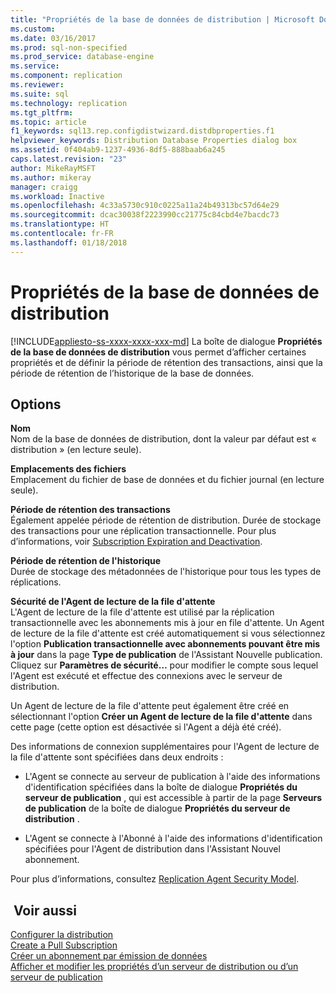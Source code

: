 ```yaml
---
title: "Propriétés de la base de données de distribution | Microsoft Docs"
ms.custom: 
ms.date: 03/16/2017
ms.prod: sql-non-specified
ms.prod_service: database-engine
ms.service: 
ms.component: replication
ms.reviewer: 
ms.suite: sql
ms.technology: replication
ms.tgt_pltfrm: 
ms.topic: article
f1_keywords: sql13.rep.configdistwizard.distdbproperties.f1
helpviewer_keywords: Distribution Database Properties dialog box
ms.assetid: 0f404ab9-1237-4936-8df5-888baab6a245
caps.latest.revision: "23"
author: MikeRayMSFT
ms.author: mikeray
manager: craigg
ms.workload: Inactive
ms.openlocfilehash: 4c33a5730c910c0225a11a24b49313bc57d64e29
ms.sourcegitcommit: dcac30038f2223990cc21775c84cbd4e7bacdc73
ms.translationtype: HT
ms.contentlocale: fr-FR
ms.lasthandoff: 01/18/2018
---
```

# <a name="distribution-database-properties"></a>Propriétés de la base de données de distribution
[!INCLUDE[appliesto-ss-xxxx-xxxx-xxx-md](../../includes/appliesto-ss-xxxx-xxxx-xxx-md.md)] La boîte de dialogue **Propriétés de la base de données de distribution** vous permet d’afficher certaines propriétés et de définir la période de rétention des transactions, ainsi que la période de rétention de l’historique de la base de données.  
  
## <a name="options"></a>Options  
 **Nom**  
 Nom de la base de données de distribution, dont la valeur par défaut est « distribution » (en lecture seule).  
  
 **Emplacements des fichiers**  
 Emplacement du fichier de base de données et du fichier journal (en lecture seule).  
  
 **Période de rétention des transactions**  
 Également appelée période de rétention de distribution. Durée de stockage des transactions pour une réplication transactionnelle. Pour plus d’informations, voir [Subscription Expiration and Deactivation](../../relational-databases/replication/subscription-expiration-and-deactivation.md).  
  
 **Période de rétention de l'historique**  
 Durée de stockage des métadonnées de l'historique pour tous les types de réplications.  
  
 **Sécurité de l'Agent de lecture de la file d'attente**  
 L'Agent de lecture de la file d'attente est utilisé par la réplication transactionnelle avec les abonnements mis à jour en file d'attente. Un Agent de lecture de la file d'attente est créé automatiquement si vous sélectionnez l'option **Publication transactionnelle avec abonnements pouvant être mis à jour** dans la page **Type de publication** de l'Assistant Nouvelle publication. Cliquez sur **Paramètres de sécurité…** pour modifier le compte sous lequel l'Agent est exécuté et effectue des connexions avec le serveur de distribution.  
  
 Un Agent de lecture de la file d'attente peut également être créé en sélectionnant l'option **Créer un Agent de lecture de la file d'attente** dans cette page (cette option est désactivée si l'Agent a déjà été créé).  
  
 Des informations de connexion supplémentaires pour l'Agent de lecture de la file d'attente sont spécifiées dans deux endroits :  
  
-   L'Agent se connecte au serveur de publication à l'aide des informations d'identification spécifiées dans la boîte de dialogue **Propriétés du serveur de publication** , qui est accessible à partir de la page **Serveurs de publication** de la boîte de dialogue **Propriétés du serveur de distribution** .  
  
-   L'Agent se connecte à l'Abonné à l'aide des informations d'identification spécifiées pour l'Agent de distribution dans l'Assistant Nouvel abonnement.  
  
 Pour plus d’informations, consultez  [Replication Agent Security Model](../../relational-databases/replication/security/replication-agent-security-model.md).  
  
## <a name="see-also"></a> Voir aussi  
 [Configurer la distribution](../../relational-databases/replication/configure-distribution.md)   
 [Create a Pull Subscription](../../relational-databases/replication/create-a-pull-subscription.md)   
 [Créer un abonnement par émission de données](../../relational-databases/replication/create-a-push-subscription.md)   
 [Afficher et modifier les propriétés d’un serveur de distribution ou d’un serveur de publication](../../relational-databases/replication/view-and-modify-distributor-and-publisher-properties.md)  
  
  
